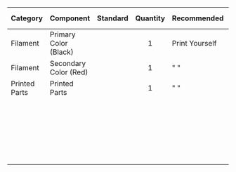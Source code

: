 
| Category      | Component             | Standard  | Quantity  | Recommended    | Alternative Source | Alternative Source 2 | Alt 3   | Notes   | Other   |
| ------------- | --------------------- | --------- | :-------: | -------------- |------------------- | -------------------- | ------- | ------- | ------- |
| Filament      | Primary Color (Black) |           | 1         | Print Yourself | Paramount ABS      | Content              | Content | Content | Content |
| Filament      | Secondary Color (Red) |           | 1         | 	 "    "      | Paramount ABS      | Content              | Content | Content | Content |
| Printed Parts | Printed Parts         |           | 1         | 	 "    "      | Print It Forward   |                      |         |         |         |
|          |           |           |           |           |            |          |          |          |          |
|          |           |           |           |           |            |          |          |          |          |
|          |           |           |           |           |            |          |          |          |          |
|          |           |           |           |           |            |          |          |          |          |
|          |           |           |           |           |            |          |          |          |          |
|          |           |           |           |           |            |          |          |          |          |
|          |           |           |           |           |            |          |          |          |          |
|          |           |           |           |           |            |          |          |          |          |
|          |           |           |           |           |            |          |          |          |          |
|          |           |           |           |           |            |          |          |          |          |
|          |           |           |           |           |            |          |          |          |          |
|          |           |           |           |           |            |          |          |          |          |
|          |           |           |           |           |            |          |          |          |          |
|          |           |           |           |           |            |          |          |          |          |
|          |           |           |           |           |            |          |          |          |          |
|          |           |           |           |           |            |          |          |          |          |
|          |           |           |           |           |            |          |          |          |          |
|          |           |           |           |           |            |          |          |          |   |
|          |           |           |           |           |            |          |          |          |   |
|          |           |           |           |           |            |          |          |          |   |
|          |           |           |           |           |            |          |          |          |   |
|          |           |           |           |           |            |          |          |          |   |
|          |           |           |           |           |            |          |          |          |   |
|          |           |           |           |           |            |          |          |          |   |
|          |           |           |           |           |            |          |          |          |   |
